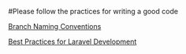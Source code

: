 #Please follow the practices for writing a good code


[Branch Naming Conventions](BranchNaming.md)

[Best Practices for Laravel Development](CodeQuality.md)
